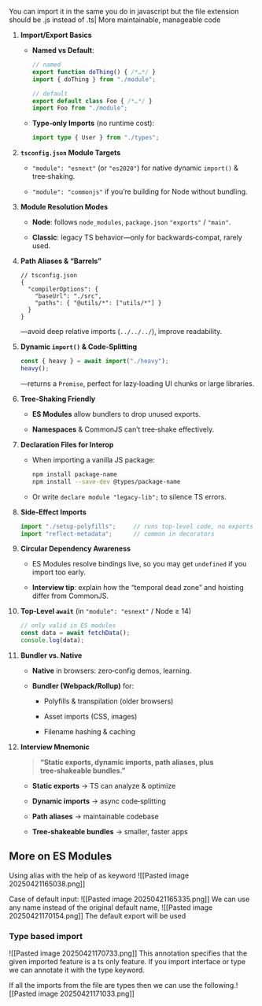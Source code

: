 You can import it in the same you do in javascript but the file extension should be .js instead of .ts|
More maintainable, manageable code

1. **Import/Export Basics**
    
    - **Named vs Default**:
        
        ```ts
        // named
        export function doThing() { /*…*/ }
        import { doThing } from "./module";
        
        // default
        export default class Foo { /*…*/ }
        import Foo from "./module";
        ```
        
    - **Type‑only Imports** (no runtime cost):
        
        ```ts
        import type { User } from "./types";
        ```
        
2. **`tsconfig.json` Module Targets**
    
    - `"module": "esnext"` (or `"es2020"`) for native dynamic `import()` & tree‑shaking.
        
    - `"module": "commonjs"` if you’re building for Node without bundling.
        
3. **Module Resolution Modes**
    
    - **Node**: follows `node_modules`, `package.json` `"exports"` / `"main"`.
        
    - **Classic**: legacy TS behavior—only for backwards‑compat, rarely used.
        
4. **Path Aliases & “Barrels”**
    
    ```jsonc
    // tsconfig.json
    {
      "compilerOptions": {
        "baseUrl": "./src",
        "paths": { "@utils/*": ["utils/*"] }
      }
    }
    ```
    
    —avoid deep relative imports (`../../../`), improve readability.
    
5. **Dynamic `import()` & Code‑Splitting**
    
    ```ts
    const { heavy } = await import("./heavy");
    heavy();
    ```
    
    —returns a `Promise`, perfect for lazy‑loading UI chunks or large libraries.
    
6. **Tree‑Shaking Friendly**
    
    - **ES Modules** allow bundlers to drop unused exports.
        
    - **Namespaces** & CommonJS can’t tree‑shake effectively.
        
7. **Declaration Files for Interop**
    
    - When importing a vanilla JS package:
        
        ```bash
        npm install package-name
        npm install --save-dev @types/package-name
        ```
        
    - Or write `declare module "legacy-lib";` to silence TS errors.
        
8. **Side‑Effect Imports**
    
    ```ts
    import "./setup-polyfills";     // runs top‑level code, no exports
    import "reflect-metadata";      // common in decorators
    ```
    
9. **Circular Dependency Awareness**
    
    - ES Modules resolve bindings live, so you may get `undefined` if you import too early.
        
    - **Interview tip**: explain how the “temporal dead zone” and hoisting differ from CommonJS.
        
10. **Top‑Level `await`** (in `"module": "esnext"` / Node ≥ 14)
    
    ```ts
    // only valid in ES modules
    const data = await fetchData();
    console.log(data);
    ```
    
11. **Bundler vs. Native**
    
    - **Native** in browsers: zero‑config demos, learning.
        
    - **Bundler (Webpack/Rollup)** for:
        
        - Polyfills & transpilation (older browsers)
            
        - Asset imports (CSS, images)
            
        - Filename hashing & caching
            
12. **Interview Mnemonic**
    
    > **“Static exports, dynamic imports, path aliases, plus tree‑shakeable bundles.”**
    
    - **Static exports** → TS can analyze & optimize
        
    - **Dynamic imports** → async code‑splitting
        
    - **Path aliases** → maintainable codebase
        
    - **Tree‑shakeable bundles** → smaller, faster apps



## More on ES Modules
Using alias with the help of as keyword
![[Pasted image 20250421165038.png]]

Case of default input:
![[Pasted image 20250421165335.png]]
We can use any name instead of the original default name, ![[Pasted image 20250421170154.png]]
The default export will be used



### Type based import
![[Pasted image 20250421170733.png]]
This annotation specifies that the given imported feature is a ts only feature.
If you import interface or type we can annotate it with the type keyword.

If all the imports from the file are types then we can use the following.![[Pasted image 20250421171033.png]]
